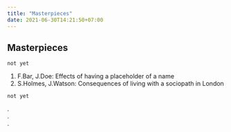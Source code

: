 ```yaml
---
title: "Masterpieces"
date: 2021-06-30T14:21:50+07:00
---
```


## Masterpieces

`not yet`

1. F.Bar, J.Doe: Effects of having a placeholder of a name
2. S.Holmes, J.Watson: Consequences of living with a sociopath in London

`not yet`

.  
.  
.  
